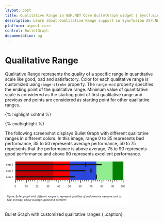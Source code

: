 ```yaml
---
layout: post
title: Qualitative Range in ASP.NET Core BulletGraph widget | Syncfusion
description: Learn about Qualitative Range support in Syncfusion ASP.NET Core BulletGraph control and more details.
platform: aspnet-core
control: BulletGraph	
documentation: ug
---
```


# Qualitative Range

Qualitative Range represents the quality of a specific range in quantitative scale like good, bad and satisfactory. Color for each qualitative range is customized using`range-stroke` property. The `range-end` property specifies the ending point of the qualitative range. Minimum value of quantitative scale is considered as the starting point of first qualitative range and previous end points are considered as starting point for other qualitative ranges. 

{% highlight cshtml %}

<ej-bullet-graph id="Bullets" height="120"  qualitative-range-size="80">
<e-quantitative-scale-settings interval="10" maximum="100" minimum="0">
<e-feature-measures>
<e-feature-measure comparative-measure="75" value="55" category="Year1">
</e-feature-measure>
<e-feature-measure comparative-measure="70" value="65" category="Year2">
</e-feature-measure>
<e-feature-measure comparative-measure="65" value="80" category="Year3">
</e-feature-measure>
</e-feature-measures>
<e-location x="50" y="20"></e-location>
</e-quantitative-scale-settings>
<e-qualitative-ranges>
<e-qualitative-range range-end="35" range-stroke="DarkRed" range-opacity="0.5">
</e-qualitative-range>
<e-qualitative-range range-end="50" range-stroke="Red" range-opacity="1">
</e-qualitative-range>
<e-qualitative-range range-end="75" range-stroke="Blue" range-opacity="0.7">
</e-qualitative-range>
<e-qualitative-range range-end="90" range-stroke="LightGreen" range-opacity="1">
</e-qualitative-range>
<e-qualitative-range range-end="100" range-stroke="Green" range-opacity="1">
</e-qualitative-range>
</e-qualitative-ranges>  
</ej-bullet-graph>

{% endhighlight %}

The following screenshot displays Bullet Graph with different qualitative ranges in different colors. In this image, range 0 to 35 represents bad performance, 35 to 50 represents average performance, 50 to 75 represents that the performance is above average, 75 to 90 represents good performance and above 90 represents excellent performance.

![](Qualitative-Range_images/Qualitative-Range_img1.png)

Bullet Graph with customized qualitative ranges
{:.caption}
